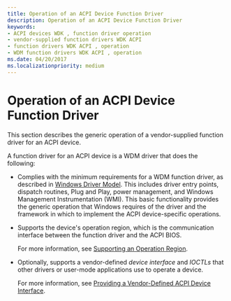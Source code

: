 ```yaml
---
title: Operation of an ACPI Device Function Driver
description: Operation of an ACPI Device Function Driver
keywords:
- ACPI devices WDK , function driver operation
- vendor-supplied function drivers WDK ACPI
- function drivers WDK ACPI , operation
- WDM function drivers WDK ACPI , operation
ms.date: 04/20/2017
ms.localizationpriority: medium
---
```


# Operation of an ACPI Device Function Driver





This section describes the generic operation of a vendor-supplied function driver for an ACPI device.

A function driver for an ACPI device is a WDM driver that does the following:

-   Complies with the minimum requirements for a WDM function driver, as described in [Windows Driver Model](../kernel/introduction-to-wdm.md). This includes driver entry points, dispatch routines, Plug and Play, power management, and Windows Management Instrumentation (WMI). This basic functionality provides the generic operation that Windows requires of the driver and the framework in which to implement the ACPI device-specific operations.

-   Supports the device's operation region, which is the communication interface between the function driver and the ACPI BIOS.

    For more information, see [Supporting an Operation Region](supporting-an-operation-region.md).

-   Optionally, supports a vendor-defined *device interface* and *IOCTLs* that other drivers or user-mode applications use to operate a device.

    For more information, see [Providing a Vendor-Defined ACPI Device Interface](providing-a-vendor-defined-acpi-device-interface.md).

 

